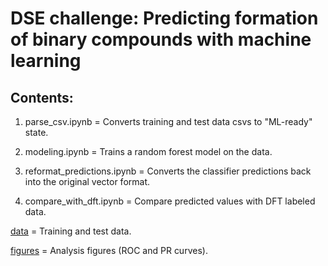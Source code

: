# DSE challenge: Predicting formation of binary compounds with machine learning 

## Contents:

1. parse_csv.ipynb = Converts training and test data csvs to "ML-ready" state.

2. modeling.ipynb = Trains a random forest model on the data.

3. reformat_predictions.ipynb = Converts the classifier predictions back into the original vector format.

4. compare_with_dft.ipynb = Compare predicted values with DFT labeled data.


[data](https://github.com/ckborg/DSE_challenge/tree/master/data) = Training and test data.

[figures](https://github.com/ckborg/DSE_challenge/tree/master/figures) = Analysis figures (ROC and PR curves).

